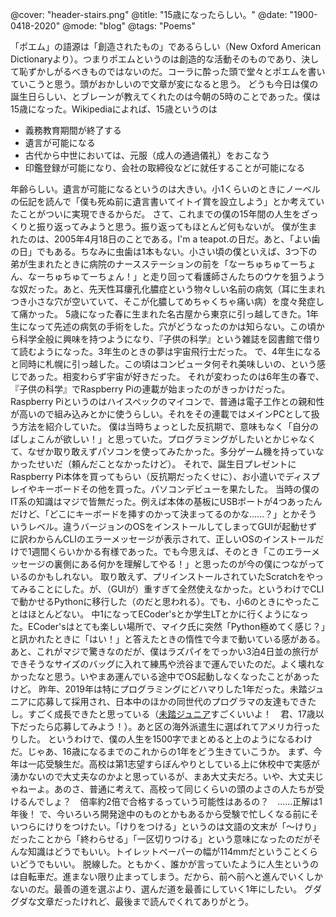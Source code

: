 @cover: "header-stairs.png"
@title: "15歳になったらしい。"
@date: "1900-0418-2020"
@mode: "blog"
@tags: "Poems"

「ポエム」の語源は「創造されたもの」であるらしい（New Oxford American Dictionaryより）。つまりポエムというのは創造的な活動そのものであり、決して恥ずかしがるべきものではないのだ。コーラに酔った頭で堂々とポエムを書いていこうと思う。頭がおかしいので文章が変になると思う。
どうも今日は僕の誕生日らしい、とブレーンが教えてくれたのは今朝の5時のことであった。僕は15歳になった。Wikipediaによれば、15歳というのは

- 義務教育期間が終了する
- 遺言が可能になる
- 古代から中世においては、元服（成人の通過儀礼）をおこなう
- 印鑑登録が可能になり、会社の取締役などに就任することが可能になる

年齢らしい。遺言が可能になるというのは大きい。小1くらいのときにノーベルの伝記を読んで「僕も死ぬ前に遺言書いてイトイ賞を設立しよう」とか考えていたことがついに実現できるからだ。
さて、これまでの僕の15年間の人生をざっくりと振り返ってみようと思う。振り返ってもほとんど何もないが。
僕が生まれたのは、2005年4月18日のことである。I'm a teapot.の日だ。あと、「よい歯の日」でもある。ちなみに虫歯は1本もない。小さい頃の僕といえば、3つ下の弟が生まれたときに病院のナースステーションの前を「なーちゅちゅてーちょん、なーちゅちゅてーちょん！」と走り回って看護師さんたちのウケを狙うような奴だった。あと、先天性耳瘻孔化膿症という物々しい名前の病気（耳に生まれつき小さな穴が空いていて、そこが化膿してめちゃくちゃ痛い病）を度々発症して痛かった。
5歳になった春に生まれた名古屋から東京に引っ越してきた。1年生になって先述の病気の手術をした。穴がどうなったのかは知らない。この頃から科学全般に興味を持つようになり、『子供の科学』という雑誌を図書館で借りて読むようになった。3年生のときの夢は宇宙飛行士だった。
で、4年生になると同時に札幌に引っ越した。この頃はコンピュータ何それ美味しいの、という感じであった。相変わらず宇宙が好きだった。
それが変わったのは6年生の春で、『子供の科学』でRaspberry Piの連載が始まったのがきっかけだった。Raspberry Piというのはハイスペックのマイコンで、普通は電子工作との親和性が高いので組み込みとかに使うらしい。それをその連載ではメインPCとして扱う方法を紹介していた。
僕は当時ちょっとした反抗期で、意味もなく「自分のぱしょこんが欲しい！」と思っていた。プログラミングがしたいとかじゃなくて、なぜか取り敢えずパソコンを使ってみたかった。多分ゲーム機を持っていなかったせいだ（頼んだことなかったけど）。
それで、誕生日プレゼントにRaspberry Pi本体を買ってもらい（反抗期だったくせに）、お小遣いでディスプレイやキーボードその他を買った。パソコンデビューを果たした。
当時の僕のIT系の知識はマジで皆無だった。例えば本体の基板にUSBポートが4つあったんだけど、「どこにキーボードを挿すのかって決まってるのかな……？」とかそういうレベル。違うバージョンのOSをインストールしてしまってGUIが起動せずに訳わからんCLIのエラーメッセージが表示されて、正しいOSのインストールだけで1週間くらいかかる有様であった。でも今思えば、そのとき「このエラーメッセージの裏側にある何かを理解してやる！」と思ったのが今の僕につながっているのかもしれない。
取り敢えず、プリインストールされていたScratchをやってみることにした。が、（GUIが）重すぎて全然使えなかった。というわけでCLIで動かせるPythonに移行した（のだと思われる）。でも、小6のときにやったことはほとんどない。
中1になってECoder'sとか学生LTとかに行くようになった。ECoder'sはとても楽しい場所で、マイク氏に突然「Python極めてく感じ？」と訊かれたときに「はい！」と答えたときの惰性で今まで動いている感がある。あと、これがマジで驚きなのだが、僕はラズパイをでっかい3泊4日並の旅行ができそうなサイズのバッグに入れて練馬や渋谷まで運んでいたのだ。よく壊れなかったなと思う。いやまあ運んでいる途中でOS起動しなくなったことがあったけど。
昨年、2019年は特にプログラミングにどハマりした1年だった。未踏ジュニアに応募して採用され、日本中のほかの同世代のプログラマの友達もできたし。すごく成長できたと思っている（[未踏ジュニア](https://jr.mitou.org/)すごくいいよ！　君、17歳以下だったら応募してみよう！）。あと区の海外派遣生に選ばれてアメリカ行ったりした。
というわけで、僕の人生を1500字でまとめると上のようになるわけだ。じゃあ、16歳になるまでのこれからの1年をどう生きていこうか。
まず、今年は一応受験生だ。高校は第1志望すらぼんやりとしている上に休校中で実感が湧かないので大丈夫なのかよと思っているが、まあ大丈夫だろ。いや、大丈夫じゃねーよ。あのさ、普通に考えて、高校って同じくらいの頭のよさの人たちが受けるんでしょ？　倍率約2倍で合格するっていう可能性はあるの？　……正解は1年後！
で、今いろいろ開発途中のものとかもあるから受験で忙しくなる前にそいつらにけりをつけたい。「けりをつける」というのは文語の文末が「〜けり」だったことから「終わらせる」「一区切りつける」という意味になったのだがそんな知識はどうでもいい。トイレットペーパーの幅が114mmだということくらいどうでもいい。
脱線した。ともかく、誰かが言っていたように人生というのは自転車だ。進まない限り止まってしまう。だから、前へ前へと進んでいくしかないのだ。最善の道を選ぶより、選んだ道を最善にしていく1年にしたい。
グダグダな文章だったけれど、最後まで読んでくれてありがとう。
